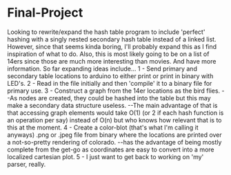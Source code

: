 # Final-Project

Looking to rewrite/expand the hash table program to include 'perfect' hashing with a singly nested secondary hash table instead of a linked list. However, since that seems kinda boring, I'll probably expand this as I find inspiration of what to do. Also, this is most likely going to be on a list of 14ers since those are much more interesting than movies. And have more information.
So far expanding ideas include...
1 - Send primary and secondary table locations to arduino to either print or print in binary with LED's.
2 - Read in the file initially and then 'compile' it to a binary file for primary use.
3 - Construct a graph from the 14er locations as the bird flies.
      --As nodes are created, they could be hashed into the table but this may make a secondary data structure useless.
      --The main advantage of that is that accessing graph elements would take O(1) (or 2 if each hash function is an operation per say) instead of O(n) but who knows how relevant that is to this at the moment.
4 - Create a color-blot (that's what I'm calling it anyways) .png or .jpeg file from binary where the locations are printed over a not-so-pretty rendering of colorado.
      --has the advantage of being mostly complete from the get-go as coordinates are easy to convert into a more localized cartesian plot.
5 - I just want to get back to working on 'my' parser, really.
